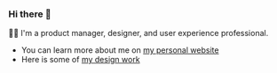 ### Hi there 👋

:woman_technologist: I'm a product manager, designer, and user experience professional.
- You can learn more about me on [my personal website](https://www.lauraleeflores.com/)
- Here is some of [my design work](https://lauralee.design/)


<!--
**flores8/flores8** is a ✨ _special_ ✨ repository because its `README.md` (this file) appears on your GitHub profile.

Here are some ideas to get you started:

- 🔭 I’m currently working on ...
- 🌱 I’m currently learning ...
- 👯 I’m looking to collaborate on ...
- 🤔 I’m looking for help with ...
- 💬 Ask me about ...
- 📫 How to reach me: ...
- 😄 Pronouns: ...
- ⚡ Fun fact: ...
-->

